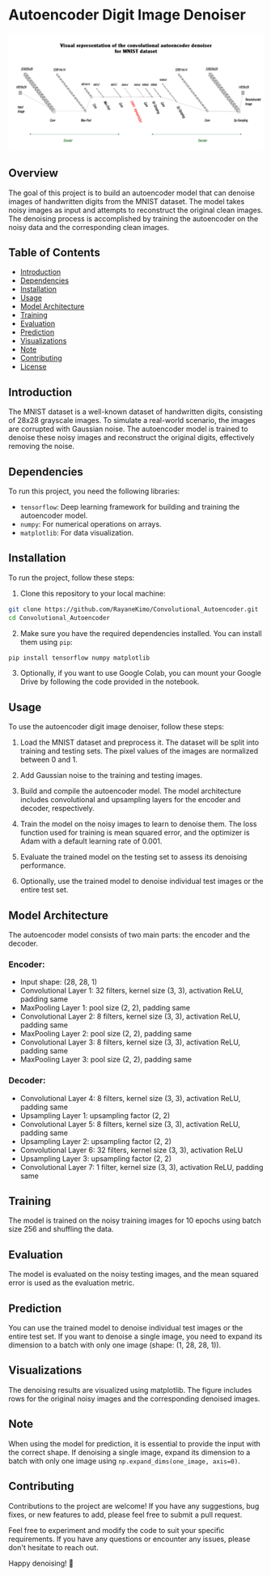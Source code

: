 # Autoencoder Digit Image Denoiser

![Autoencoder Digit Image Denoiser](Autoencoder.jpg)

## Overview

The goal of this project is to build an autoencoder model that can denoise images of handwritten digits from the MNIST dataset. The model takes noisy images as input and attempts to reconstruct the original clean images. The denoising process is accomplished by training the autoencoder on the noisy data and the corresponding clean images.

## Table of Contents

- [Introduction](#introduction)
- [Dependencies](#dependencies)
- [Installation](#installation)
- [Usage](#usage)
- [Model Architecture](#model-architecture)
- [Training](#training)
- [Evaluation](#evaluation)
- [Prediction](#prediction)
- [Visualizations](#visualizations)
- [Note](#note)
- [Contributing](#contributing)
- [License](#license)

## Introduction

The MNIST dataset is a well-known dataset of handwritten digits, consisting of 28x28 grayscale images. To simulate a real-world scenario, the images are corrupted with Gaussian noise. The autoencoder model is trained to denoise these noisy images and reconstruct the original digits, effectively removing the noise.

## Dependencies

To run this project, you need the following libraries:

- `tensorflow`: Deep learning framework for building and training the autoencoder model.
- `numpy`: For numerical operations on arrays.
- `matplotlib`: For data visualization.

## Installation

To run the project, follow these steps:

1. Clone this repository to your local machine:

```bash
git clone https://github.com/RayaneKimo/Convolutional_Autoencoder.git
cd Convolutional_Autoencoder
```

2. Make sure you have the required dependencies installed. You can install them using `pip`:

```bash
pip install tensorflow numpy matplotlib
```

3. Optionally, if you want to use Google Colab, you can mount your Google Drive by following the code provided in the notebook.

## Usage

To use the autoencoder digit image denoiser, follow these steps:

1. Load the MNIST dataset and preprocess it. The dataset will be split into training and testing sets. The pixel values of the images are normalized between 0 and 1.

2. Add Gaussian noise to the training and testing images.

3. Build and compile the autoencoder model. The model architecture includes convolutional and upsampling layers for the encoder and decoder, respectively.

4. Train the model on the noisy images to learn to denoise them. The loss function used for training is mean squared error, and the optimizer is Adam with a default learning rate of 0.001.

5. Evaluate the trained model on the testing set to assess its denoising performance.

6. Optionally, use the trained model to denoise individual test images or the entire test set.

## Model Architecture

The autoencoder model consists of two main parts: the encoder and the decoder.

### Encoder:

- Input shape: (28, 28, 1)
- Convolutional Layer 1: 32 filters, kernel size (3, 3), activation ReLU, padding same
- MaxPooling Layer 1: pool size (2, 2), padding same
- Convolutional Layer 2: 8 filters, kernel size (3, 3), activation ReLU, padding same
- MaxPooling Layer 2: pool size (2, 2), padding same
- Convolutional Layer 3: 8 filters, kernel size (3, 3), activation ReLU, padding same
- MaxPooling Layer 3: pool size (2, 2), padding same

### Decoder:

- Convolutional Layer 4: 8 filters, kernel size (3, 3), activation ReLU, padding same
- Upsampling Layer 1: upsampling factor (2, 2)
- Convolutional Layer 5: 8 filters, kernel size (3, 3), activation ReLU, padding same
- Upsampling Layer 2: upsampling factor (2, 2)
- Convolutional Layer 6: 32 filters, kernel size (3, 3), activation ReLU
- Upsampling Layer 3: upsampling factor (2, 2)
- Convolutional Layer 7: 1 filter, kernel size (3, 3), activation ReLU, padding same

## Training

The model is trained on the noisy training images for 10 epochs using batch size 256 and shuffling the data.

## Evaluation

The model is evaluated on the noisy testing images, and the mean squared error is used as the evaluation metric.

## Prediction

You can use the trained model to denoise individual test images or the entire test set. If you want to denoise a single image, you need to expand its dimension to a batch with only one image (shape: (1, 28, 28, 1)).

## Visualizations

The denoising results are visualized using matplotlib. The figure includes rows for the original noisy images and the corresponding denoised images.

## Note

When using the model for prediction, it is essential to provide the input with the correct shape. If denoising a single image, expand its dimension to a batch with only one image using `np.expand_dims(one_image, axis=0)`.

## Contributing

Contributions to the project are welcome! If you have any suggestions, bug fixes, or new features to add, please feel free to submit a pull request.

Feel free to experiment and modify the code to suit your specific requirements. If you have any questions or encounter any issues, please don't hesitate to reach out.

Happy denoising! 🚀
